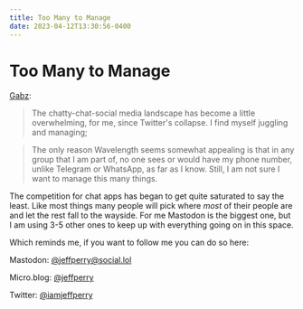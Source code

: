 ```yaml
---
title: Too Many to Manage
date: 2023-04-12T13:30:56-0400
---
```


# Too Many to Manage

[Gabz](https://gabz.blog/2023/04/too-many-to-manage):

> The chatty-chat-social media landscape has become a little overwhelming, for me, since Twitter's collapse. I find myself juggling and managing;

> The only reason Wavelength seems somewhat appealing is that in any group that I am part of, no one sees or would have my phone number, unlike Telegram or WhatsApp, as far as I know. Still, I am not sure I want to manage this many things.

The competition for chat apps has began to get quite saturated to say the least. Like most things many people will pick where _most_ of their people are and let the rest fall to the wayside. For me Mastodon is the biggest one, but I am using 3-5 other ones to keep up with everything going on in this space.

Which reminds me, if you want to follow me you can do so here:

Mastodon: [@jeffperry@social.lol](https://social.lol/@jeffperry)

Micro.blog: [@jeffperry](https://micro.blog/jeffperry)

Twitter: [@iamjeffperry](https://twitter.com/iamjeffperry)